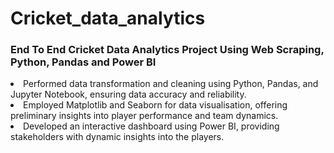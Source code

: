 # Cricket_data_analytics
### End To End Cricket Data Analytics Project Using Web Scraping, Python, Pandas and Power BI
  
<li>Performed data transformation and cleaning using Python, Pandas, and Jupyter Notebook, ensuring data accuracy and reliability. 
<li>Employed Matplotlib and Seaborn for data visualisation, offering preliminary insights into player performance and team dynamics. 
<li>Developed an interactive dashboard using Power BI, providing stakeholders with dynamic insights into the players. 
